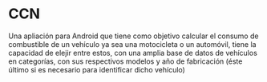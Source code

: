 # CCN
Una apliación para Android que tiene como objetivo calcular el consumo de combustible de un vehículo ya sea una motocicleta o un automóvil, tiene la capacidad de elejir entre estos, con una amplia base de datos de vehículos en categorías, con sus respectivos modelos y año de fabricación (éste último si es necesario para identificar dicho vehículo)
